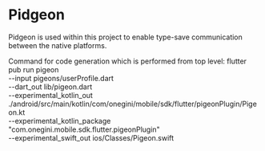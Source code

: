 # Pidgeon
Pidgeon is used within this project to enable type-save communication between the native platforms.

Command for code generation which is performed from top level:
flutter pub run pigeon \
  --input pigeons/userProfile.dart \
  --dart_out lib/pigeon.dart \
  --experimental_kotlin_out ./android/src/main/kotlin/com/onegini/mobile/sdk/flutter/pigeonPlugin/Pigeon.kt  \
  --experimental_kotlin_package "com.onegini.mobile.sdk.flutter.pigeonPlugin" \
  --experimental_swift_out ios/Classes/Pigeon.swift